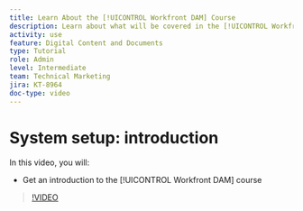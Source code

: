 ```yaml
---
title: Learn About the [!UICONTROL Workfront DAM] Course
description: Learn about what will be covered in the [!UICONTROL Workfront DAM] Administrator, Part 1 System Setup course.
activity: use
feature: Digital Content and Documents
type: Tutorial
role: Admin
level: Intermediate
team: Technical Marketing
jira: KT-8964
doc-type: video
---
```

# System setup: introduction

In this video, you will:

* Get an introduction to the [!UICONTROL Workfront DAM] course

>[!VIDEO](https://video.tv.adobe.com/v/335227/?quality=12&learn=on&enablevpops)

<!-- Learn more graphic & links to documentation articles
* Accessing help for Workfront DAM
* Workfront DAM within Workfront
-->
